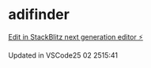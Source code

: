 # adifinder

[Edit in StackBlitz next generation editor ⚡️](https://stackblitz.com/~/github.com/HarryAdney/adifinder)

Updated in VSCode25 02 2515:41
